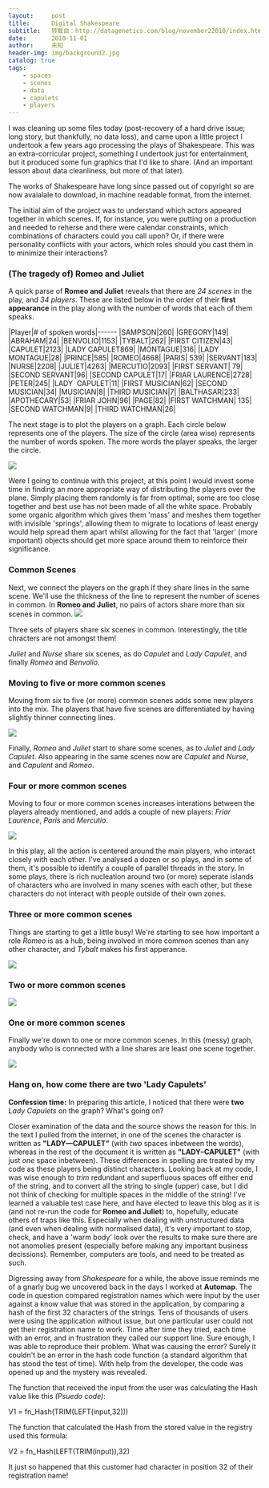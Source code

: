 ```yaml
---
layout:     post
title:      Digital Shakespeare
subtitle:   转载自：http://datagenetics.com/blog/november22010/index.html
date:       2010-11-01
author:     未知
header-img: img/background2.jpg
catalog: true
tags:
    - spaces
    - scenes
    - data
    - capulets
    - players
---
```


I was cleaning up some files today (post-recovery of a hard drive issue; long story, but thankfully, no data loss), and came upon a little project I undertook a few years ago processing the plays of Shakespeare. This was an extra-corricular project, something I undertook just for entertainment, but it produced some fun graphics that I'd like to share. (And an important lesson about data cleanliness, but more of that later).

The works of Shakespeare have long since passed out of copyright so are now avaialale to download, in machine readable format, from the internet.

The initial aim of the project was to understand which actors appeared together in which scenes. If, for instance, you were putting on a production and needed to reherse and there were calendar constraints, which combinations of characters could you call upon? Or, if there were personality conflicts with your actors, which roles should you cast them in to minimize their interactions?

### (The tragedy of) Romeo and Juliet

A quick parse of **Romeo and Juliet** reveals that there are *24 scenes* in the play, and *34 players*. These are listed below in the order of their **first appearance** in the play along with the number of words that each of them speaks.

|Player|# of spoken words|------
|SAMPSON|260|
|GREGORY|149|
|ABRAHAM|24|
|BENVOLIO|1153|
|TYBALT|262|
|FIRST CITIZEN|43|
|CAPULET|2123|
|LADY CAPULET869|
|MONTAGUE|316|
|LADY MONTAGUE|28|
|PRINCE|585|
|ROMEO|4668|
|PARIS| 539|
|SERVANT|183|
|NURSE|2208|
|JULIET|4263|
|MERCUTIO|2093|
|FIRST SERVANT| 79|
|SECOND SERVANT|96|
|SECOND CAPULET|17|
|FRIAR LAURENCE|2728|
|PETER|245|
|LADY  CAPULET|11|
|FIRST MUSICIAN|62|
|SECOND MUSICIAN|34|
|MUSICIAN|8|
|THIRD MUSICIAN|7|
|BALTHASAR|233|
|APOTHECARY|53|
|FRIAR JOHN|96|
|PAGE|82|
|FIRST WATCHMAN| 135|
|SECOND WATCHMAN|9|
|THIRD WATCHMAN|26|

The next stage is to plot the players on a graph. Each circle below represents one of the players. The size of the circle (area wise) represents the number of words spoken. The more words the player speaks, the larger the circle.

![](http://datagenetics.com/blog/november22010/rj0.png)


Were I going to continue with this project, at this point I would invest some time in finding an more appropriate way of distributing the players over the plane. Simply placing them randomly is far from optimal; some are too close together and best use has not been made of all the white space. Probably some organic algorithm which gives them 'mass' and meshes them together with invisible 'springs', allowing them to migrate to locations of least energy would help spread them apart whilst allowing for the fact that 'larger' (more important) objects should get more space around them to reinforce their significance.

### Common Scenes

Next, we connect the players on the graph if they share lines in the same scene. We'll use the thickness of the line to represent the number of scenes in common. In **Romeo and Juliet**, no pairs of actors share more than six scenes in common.
![](http://datagenetics.com/blog/november22010/rj6.png)


Three sets of players share six scenes in common. Interestingly, the title chracters are not amongst them!

*Juliet* and *Nurse* share six scenes, as do *Capulet* and *Lady Capulet*, and finally *Romeo* and *Benvolio*.

### Moving to five or more common scenes

Moving from six to five (or more) common scenes adds some new players into the mix. The players that have five scenes are differentiated by having slightly thinner connecting lines.

![](http://datagenetics.com/blog/november22010/rj5.png)


Finally, *Romeo* and *Juliet* start to share some scenes, as to *Juliet* and *Lady Capulet*. Also appearing in the same scenes now are *Capulet* and *Nurse*, and *Capulent* and *Romeo*.

### Four or more common scenes

Moving to four or more common scenes increases interations between the players already mentioned, and adds a couple of new players: *Friar Laurence*, *Paris* and *Mercutio*.

![](http://datagenetics.com/blog/november22010/rj4.png)


In this play, all the action is centered around the main players, who interact closely with each other. I've analysed a dozen or so plays, and in some of them, it's possible to identify a couple of parallel threads in the story. In some plays, there is rich nucleation around two (or more) seperate islands of characters who are involved in many scenes with each other, but these characters do not interact with people outside of their own zones.

### Three or more common scenes

Things are starting to get a little busy! We're starting to see how important a role *Romeo* is as a hub, being involved in more common scenes than any other character, and *Tybalt* makes his first apperance.

![](http://datagenetics.com/blog/november22010/rj3.png)


### Two or more common scenes

![](http://datagenetics.com/blog/november22010/rj2.png)


### One or more common scenes

Finally we're down to one or more common scenes. In this (messy) graph, anybody who is connected with a line shares are least one scene together.

![](http://datagenetics.com/blog/november22010/rj1.png)


### Hang on, how come there are two 'Lady Capulets'

**Confession time:** In preparing this article, I noticed that there were **two** *Lady Capulets* on the graph? What's going on?

Closer examination of the data and the source shows the reason for this. In the text I pulled from the internet, in one of the scenes the character is written as **"LADY—CAPULET"** (with *two* spaces inbetween the words), whereas in the rest of the document it is written as **"LADY–CAPULET"** (with just *one* space inbetween). These differences in spelling are treated by my code as these players being distinct characters. Looking back at my code, I was wise enough to *trim* redundant and superfluous spaces off either end of the string, and to convert all the string to single (upper) case, but I did not think of checking for multiple spaces in the middle of the string! I've learned a valuable test case here, and have elected to leave this blog as it is (and not re-run the code for **Romeo and Juliet**) to, hopefully, educate others of traps like this. Especially when dealing with unstructured data (and even when dealing with normalised data), it's very important to stop, check, and have a 'warm body' look over the results to make sure there are not anomolies present (especially before making any important business decissions). Remember, computers are tools, and need to be treated as such.

Digressing away from *Shakespeare* for a while, the above issue reminds me of a gnarly bug we uncovered back in the days I worked at **Automap**. The code in question compared registration names which were input by the user against a know value that was stored in the application, by comparing a hash of the first 32 characters of the strings. Tens of thousands of users were using the application without issue, but one particular user could not get their registration name to work. Time after time they tried, each time with an error, and in frustration they called our support line. Sure enough, I was able to reproduce their problem. What was causing the error? Surely it couldn't be an error in the hash code function (a standard algorithm that has stood the test of time). With help from the developer, the code was opened up and the mystery was revealed.

The function that received the input from the user was calculating the Hash value like this *(Psuedo code)*:

V1 = fn_Hash(TRIM(LEFT(input,32)))

The function that calculated the Hash from the stored value in the registry used this formula:

V2 = fn_Hash(LEFT(TRIM(input)),32)

It just so happened that this customer had **<SPACE>** character in position 32 of their registration name!
